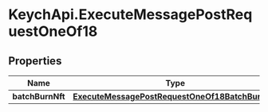 # KeychApi.ExecuteMessagePostRequestOneOf18

## Properties

Name | Type | Description | Notes
------------ | ------------- | ------------- | -------------
**batchBurnNft** | [**ExecuteMessagePostRequestOneOf18BatchBurnNft**](ExecuteMessagePostRequestOneOf18BatchBurnNft.md) |  | 


